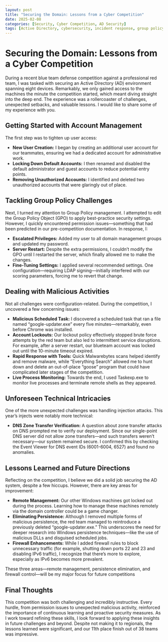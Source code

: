 ```yaml
---
layout: post
title: "Securing the Domain: Lessons from a Cyber Competition"
date: 2025-02-08
categories: [Security, Cyber Competition, AD Security]
tags: [Active Directory, cybersecurity, incident response, group policy]
---
```


# Securing the Domain: Lessons from a Cyber Competition

During a recent blue team defense competition against a professional red team, I was tasked with securing an Active Directory (AD) environment spanning eight devices. Remarkably, we only gained access to the machines the minute the competition started, which meant diving straight into the deep end. The experience was a rollercoaster of challenges, unexpected setbacks, and valuable lessons. I would like to share some of my experience with you.


## Getting Started with Account Management

The first step was to tighten up user access:

- **New User Creation:** I began by creating an additional user account for our teammates, ensuring we had a dedicated account for administrative work.
- **Locking Down Default Accounts:** I then renamed and disabled the default administrator and guest accounts to reduce potential entry points.
- **Removing Unauthorized Accounts:** I identified and deleted two unauthorized accounts that were glaringly out of place.

## Tackling Group Policy Challenges

Next, I turned my attention to Group Policy management. I attempted to edit the Group Policy Object (GPO) to apply best-practice security settings. However, I quickly encountered permission issues—something that had been predicted in our pre-competition documentation. In response, I:

- **Escalated Privileges:** Added my user to all domain management groups and updated my password.
- **Server Restart:** Despite the extra permissions, I couldn’t modify the GPO until I restarted the server, which finally allowed me to make the changes.
- **Fine-Tuning Settings:** I applied several recommended settings. One configuration—requiring LDAP signing—initially interfered with our scoring parameters, forcing me to revert that change.

## Dealing with Malicious Activities

Not all challenges were configuration-related. During the competition, I uncovered a few concerning issues:

- **Malicious Scheduled Task:** I discovered a scheduled task that ran a file named “google-updater.exe” every five minutes—remarkably, even before Chrome was installed.
- **Account Lockouts:** Our lockout policy effectively stopped brute force attempts by the red team but also led to intermittent service disruptions. For example, after a server restart, our blueteam account was locked out until the 10-minute timeout expired.
- **Rapid Response with Tools:** Quick Malwarebytes scans helped identify and remove malware, while “Everything Search” allowed me to hunt down and delete an out-of-place “goose” program that could have complicated later stages of the competition.
- **Live Process Monitoring:** Towards the end, I used Taskexp.exe to monitor live processes and terminate remote shells as they appeared.

## Unforeseen Technical Intricacies

One of the more unexpected challenges was handling injection attacks. This year’s injects were notably more technical:

- **DNS Zone Transfer Verification:** A question about zone transfer attacks on DNS prompted me to verify our deployment. Since our single-point DNS server did not allow zone transfers—and such transfers weren’t necessary—our system remained secure. I confirmed this by checking the Event Viewer for DNS event IDs (6001-6004, 6527) and found no anomalies.

## Lessons Learned and Future Directions

Reflecting on the competition, I believe we did a solid job securing the AD system, despite a few hiccups. However, there are key areas for improvement:

- **Remote Management:** Our other Windows machines got locked out during the process. Learning how to manage these machines remotely via the domain controller could be a game changer.
- **Eliminating Persistence:** Although I removed multiple forms of malicious persistence, the red team managed to reintroduce a previously deleted “google-updater.exe.” This underscores the need for deeper research into Windows persistence techniques—like the use of malicious DLLs and disguised scheduled jobs.
- **Firewall Enhancements:** While I added firewall rules to block unnecessary traffic (for example, shutting down ports 22 and 23 and disabling IPv6 traffic), I recognize that there’s more to explore, especially as IPv6 becomes more prevalent.

These three areas—remote management, persistence elimination, and firewall control—will be my major focus for future competitions

## Final Thoughts

This competition was both challenging and incredibly instructive. Every hurdle, from permission issues to unexpected malicious activity, reinforced the importance of continuous learning and proactive security measures. As I work toward refining these skills, I look forward to applying these insights in future challenges and beyond. Despite not making it to regionals, the lessons learned were significant, and our 11th place finish out of 38 teams was impressive.

